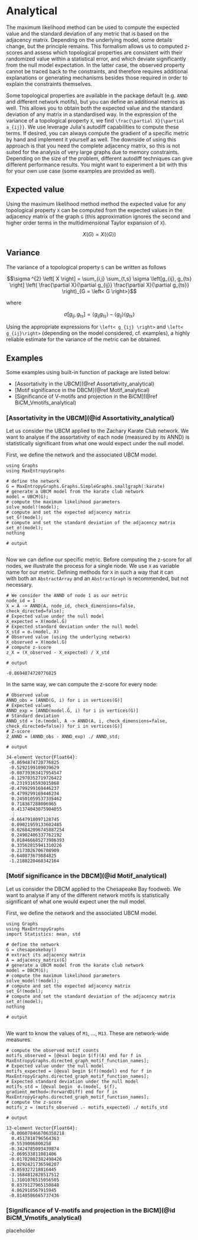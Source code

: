 # Analytical
The maximum likelihood method can be used to compute the expected value and the standard deviation of any metric that is based on the adjacency matrix. Depending on the underlying model, some details change, but the principle remains. This formalism allows us to computed z-scores and assess which topological properties are consistent with their randomized value within a statistical error, and which deviate significantly from the null model expectation. In the latter case, the observed property cannot be traced back to the constraints, and therefore requires additional explanations or generating mechanisms besides those required in order to explain the constraints themselves. 

Some topological properties are available in the package default (e.g. `ANND` and different network motifs), but you can define an additional metrics as well. This allows you to obtain both the expected value and the standard deviation of any matrix in a standardised way. In the expression of the variance of a topological property ``X``, we find ``\frac{\partial X}{\partial a_{ij}}``. We use leverage Julia's autodiff capabilities to compute these terms. If desired, you can always compute the gradient of a specific metric by hand and implement it yourself as well. The downside of using this approach is that you need the complete adjacency matrix, so this is not suited for the analysis of very large graphs due to memory constraints. Depending on the size of the problem, different autodiff techniques can give different performance results. You might want to experiment a bit with this for your own use case (some examples are provided as well).  


## Expected value
Using the maximum likelihood method method the expected value for any topological property `X` can be computed from the expected values in the adjacency matrix of the graph `G` (this approximation ignores the second and higher order terms in the multidimensional Taylor expansion of `X`).

```math
X \left( G \right)  =  X \left( \left< G \right> \right)
```

## Variance
The variance of a topological property `S` can be written as follows

```math
\sigma ^{2} \left[ X \right] = \sum_{i,j} \sum_{t,s} \sigma \left[g_{ij}, g_{ts} \right] \left(  \frac{\partial X}{\partial g_{ij}} \frac{\partial X}{\partial g_{ts}}  \right)_{G = \left< G \right>}
```

where

```math
\sigma \left[ g_{ij}, g_{ts} \right] = \left< g_{ij}g_{ts}\right> - \left< g_{ij}\right>\left< g_{ts}\right>
```

Using the appropriate expressions for 
``\left< g_{ij} \right>`` and ``\left< g_{ij}\right>``
(depending on the model considered, cf. examples), a highly reliable estimate for the variance of the metric can be obtained.

## Examples
Some examples using built-in function of package are listed below:
* [Assortativity in the UBCM](@ref Assortativity_analytical)
* [Motif significance in the DBCM](@ref Motif_analytical)
* [Significance of V-motifs and projection in the BiCM](@ref BiCM_Vmotifs_analytical)

### [Assortativity in the UBCM](@id Assortativity_analytical)
Let us consider the UBCM applied to the Zachary Karate Club network. We want to analyse if the assortativity of each node (measured by its ANND) is statistically significant from what one would expect under the null model.

First, we define the network and the associated UBCM model.
```jldoctest UBCM_z_demo; output = false
using Graphs
using MaxEntropyGraphs

# define the network
G = MaxEntropyGraphs.Graphs.SimpleGraphs.smallgraph(:karate)
# generate a UBCM model from the karate club network
model = UBCM(G); 
# compute the maximum likelihood parameters
solve_model!(model); 
# compute and set the expected adjacency matrix
set_Ĝ!(model); 
# compute and set the standard deviation of the adjacency matrix
set_σ!(model); 
nothing

# output


```

Now we can define our specific metric. Before computing the z-score for all nodes, we illustrate the process for a single node. We use `X` as variable name for our metric. Defining methods for `X` in such a way that it can  
with both an `AbstractArray` and an `AbstractGraph` is recommended, but not necessary.
```jldoctest UBCM_z_demo; output = false
# We consider the ANND of node 1 as our metric
node_id = 1
X = A -> ANND(A, node_id, check_dimensions=false, check_directed=false);    
# Expected value under the null model
X_expected = X(model.Ĝ)
# Expected standard deviation under the null model
X_std = σₓ(model, X)
# Observed value (using the underlying network)
X_observed = X(model.G)
# compute z-score
z_X = (X_observed - X_expected) / X_std

# output

-0.8694874720776825
```

In the same way, we can compute the z-score for every node:
```jldoctest UBCM_z_demo; output = false
# Observed value
ANND_obs = [ANND(G, i) for i in vertices(G)]
# Expected values
ANND_exp = [ANND(model.Ĝ, i) for i in vertices(G)]
# Standard deviation
ANND_std = [σₓ(model, A -> ANND(A, i, check_dimensions=false, check_directed=false)) for i in vertices(G)]
# Z-score
Z_ANND = (ANND_obs - ANND_exp) ./ ANND_std;

# output

34-element Vector{Float64}:
 -0.8694874720776825
 -0.5292199109039629
 -0.08739363417954547
 -0.12970352719726422
 -0.2319316593015868
 -0.4799299169446237
 -0.4799299169446234
  0.24501059537335462
  0.718367288006965
  0.41374043075904055
  ⋮
 -0.6647918097128745
  0.09021959133602485
 -0.026842096745887254
  0.24902406337762192
  0.018466685273986393
  0.33562815941310226
  0.2173026706708909
 -0.640873675884825
 -1.2188220468342164
```

### [Motif significance in the DBCM](@id Motif_analytical)
Let us consider the DBCM applied to the Chesapeake Bay foodweb. We want to analyse if any of the different network motifs is statistically significant of what one would expect uner the null model.

First, we define the network and the associated UBCM model.
```jldoctest DBCM_z_demo; output = false
using Graphs
using MaxEntropyGraphs
import Statistics: mean, std

# define the network
G = chesapeakebay()
# extract its adjacency matrix
A = adjacency_matrix(G)
# generate a UBCM model from the karate club network
model = DBCM(G); 
# compute the maximum likelihood parameters
solve_model!(model); 
# compute and set the expected adjacency matrix
set_Ĝ!(model); 
# compute and set the standard deviation of the adjacency matrix
set_σ!(model); 
nothing

# output


```

We want to know the values of `M1`, ..., `M13`. These are network-wide measures. 
```jldoctest DBCM_z_demo; output = false
# compute the observed motif counts
motifs_observed = [@eval begin $(f)(A) end for f in MaxEntropyGraphs.directed_graph_motif_function_names];
# Expected value under the null model
motifs_expected = [@eval begin $(f)(model) end for f in MaxEntropyGraphs.directed_graph_motif_function_names];
# Expected standard deviation under the null model
motifs_std = [@eval begin  σₓ(model, $(f), gradient_method=:ForwardDiff) end for f in MaxEntropyGraphs.directed_graph_motif_function_names];
# compute the z-score
motifs_z = (motifs_observed .- motifs_expected) ./ motifs_std

# output

13-element Vector{Float64}:
 -0.006078466706358218
  0.4517818796564363
 -0.5539006800258
 -0.3424785093439874
 -2.069533811081406
 -0.01782802382498426
  1.0292421736598207
 -0.859327218816445
 -3.1684812828517512
  1.3101076515056505
  0.8379127965150848
  4.862910567915945
 -0.8148586665737436
```


### [Significance of V-motifs and projection in the BiCM](@id BiCM_Vmotifs_analytical)
placeholder